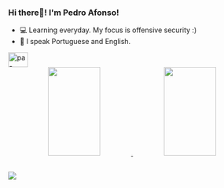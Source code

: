 ### Hi there👋! I'm Pedro Afonso!

- 💻 Learning everyday. My focus is offensive security :)
- 📖 I speak Portuguese and English.

<div style="inline_block">
  <img align="center" alt="pa-Linux" height="30" width="40" src="https://cdn.jsdelivr.net/gh/devicons/devicon/icons/linux/linux-original.svg">
</div>

<div align="center">
  <a href="https://github.com/pedroafonso3">
  <img height="180em" width="46%" src="https://github-readme-stats.vercel.app/api?username=pedroafonso3&show_icons=true&theme=panda&include_all_commits=true&count_private=true"/>
  <img height="180em" width="46%" src="https://github-readme-stats.vercel.app/api/top-langs/?username=pedroafonso3&layout=compact&langs_count=7&theme=panda"/>
</div>
  
##

<div>
<a href="https://www.linkedin.com/in/pedro-afonso-78ab84249/" target:"_blank"><img src="https://img.shields.io/badge/LinkedIn-0077B5?style=for-the-badge&logo=linkedin&logoColor=white" target="_blank"></a>
</div>
